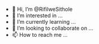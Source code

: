 - 👋 Hi, I’m @RifilweSithole
- 👀 I’m interested in ...
- 🌱 I’m currently learning ...
- 💞️ I’m looking to collaborate on ...
- 📫 How to reach me ...

<!---
RifilweSithole/RifilweSithole is a ✨ special ✨ repository because its `README.md` (this file) appears on your GitHub profile.
You can click the Preview link to take a look at your changes.
--->
